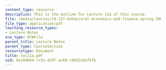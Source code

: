```yaml
---
content_type: resource
description: This is the outline for Lecture 11a of this course.
file: /media/courses/14-127-behavioral-economics-and-finance-spring-2004/6e10db647c5a433fac69c99153def57b_lec11a.pdf
file_type: application/pdf
learning_resource_types:
- Lecture Notes
ocw_type: OCWFile
parent_title: Lecture Notes
parent_type: CourseSection
resourcetype: Document
title: lec11a.pdf
uid: 6e10db64-7c5a-433f-ac69-c99153def57b
---
```

